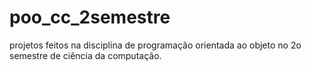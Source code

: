 # poo_cc_2semestre
projetos feitos na disciplina de programação orientada ao objeto no 2o semestre de ciência da computação.
